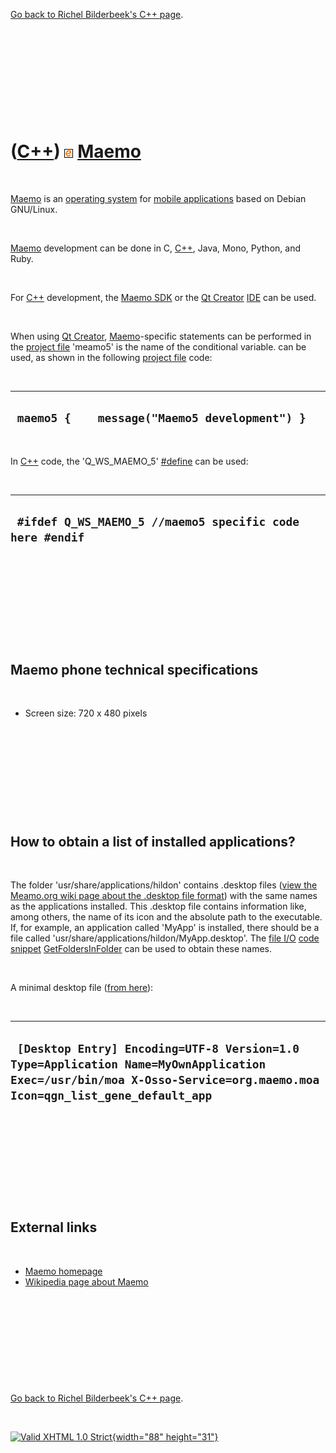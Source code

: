 

[Go back to Richel Bilderbeek's C++ page](Cpp.htm).

 

 

 

 

 

([C++](Cpp.htm)) ![Maemo](PicMaemo.png) [Maemo](CppMaemo.htm)
=============================================================

 

[Maemo](CppMaemo.htm) is an [operating system](CppOs.htm) for [mobile
applications](CppMobileApplication.htm) based on Debian GNU/Linux.

 

[Maemo](CppMaemo.htm) development can be done in C, [C++](Cpp.htm),
Java, Mono, Python, and Ruby.

 

For [C++](Cpp.htm) development, the [Maemo SDK](CppMaemoSdk.htm) or the
[Qt Creator](CppQtCreator.htm) [IDE](CppIde.htm) can be used.

 

When using [Qt Creator](CppQtCreator.htm),
[Maemo](CppMaemo.htm)-specific statements can be performed in the
[project file](CppQtProjectFile.htm) 'meamo5' is the name of the
conditional variable. can be used, as shown in the following [project
file](CppQtProjectFile.htm) code:

 

  ------------------------------------------------
  ` maemo5 {    message("Maemo5 development") }`
  ------------------------------------------------

 

In [C++](Cpp.htm) code, the 'Q\_WS\_MAEMO\_5' [\#define](CppDefine.htm)
can be used:

 

  -----------------------------------------------------------
  ` #ifdef Q_WS_MAEMO_5 //maemo5 specific code here #endif`
  -----------------------------------------------------------

 

 

 

 

 

Maemo phone technical specifications
------------------------------------

 

-   Screen size: 720 x 480 pixels

 

 

 

 

 

How to obtain a list of installed applications?
-----------------------------------------------

 

The folder 'usr/share/applications/hildon' contains .desktop files
([view the Meamo.org wiki page about the .desktop file
format](http://wiki.maemo.org/Desktop_file_format)) with the same names
as the applications installed. This .desktop file contains information
like, among others, the name of its icon and the absolute path to the
executable. If, for example, an application called 'MyApp' is installed,
there should be a file called
'usr/share/applications/hildon/MyApp.desktop'. The [file
I/O](CppFileIo.htm) [code snippet](CppCodeSnippets.htm)
[GetFoldersInFolder](CppGetFoldersInFolder.htm) can be used to obtain
these names.

 

A minimal desktop file ([from
here](http://wiki.forum.nokia.com/index.php/Maemo:_Hildonizing_application_UI)):

 

  --------------------------------------------------------------------------------------------------------------------------------------------------------------------
  ` [Desktop Entry] Encoding=UTF-8 Version=1.0 Type=Application Name=MyOwnApplication Exec=/usr/bin/moa X-Osso-Service=org.maemo.moa Icon=qgn_list_gene_default_app`
  --------------------------------------------------------------------------------------------------------------------------------------------------------------------

 

 

 

 

 

External links
--------------

 

-   [Maemo homepage](http://maemo.org/)
-   [Wikipedia page about Maemo](http://en.wikipedia.org/wiki/Maemo)

 

 

 

 

 

[Go back to Richel Bilderbeek's C++ page](Cpp.htm).



 

[![Valid XHTML 1.0 Strict](valid-xhtml10.png){width="88"
height="31"}](http://validator.w3.org/check?uri=referer)
